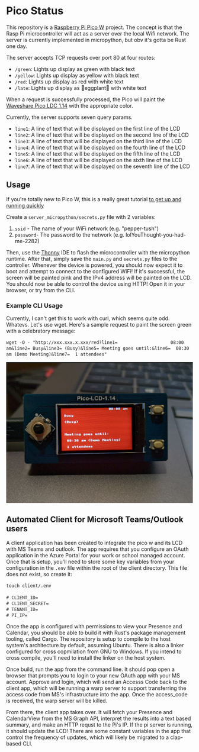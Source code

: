 # Pico Status

This repository is a [Raspberry Pi Pico W](https://www.raspberrypi.com/products/raspberry-pi-pico/)
project. The concept is that the Rasp Pi microcontroller will act as a server
over the local Wifi network. The server is currently implemented in micropython,
but obv it's gotta be Rust one day.

The server accepts TCP requests over port 80 at four routes:

- `/green`: Lights up display as green with black text
- `/yellow`: Lights up display as yellow with black text
- `/red`: Lights up display as red with white text
- `/late`: Lights up display as 🍆eggplant🍆 with white text

When a request is successfully processed, the Pico will paint the
[Waveshare Pico LDC 1.14](https://www.waveshare.com/wiki/Pico-LCD-1.14)
with the appropriate color.

Currently, the server supports seven query params.

- `line1`: A line of text that will be displayed on the first line of the LCD
- `line2`: A line of text that will be displayed on the second line of the LCD
- `line3`: A line of text that will be displayed on the third line of the LCD
- `line4`: A line of text that will be displayed on the fourth line of the LCD
- `line5`: A line of text that will be displayed on the fifth line of the LCD
- `line6`: A line of text that will be displayed on the sixth line of the LCD
- `line7`: A line of text that will be displayed on the seventh line of the LCD

## Usage

If you're totally new to Pico W, this is a really great tutorial [to get up
and running quickly](https://projects.raspberrypi.org/en/projects/get-started-pico-w)

Create a `server_micropython/secrets.py` file with 2 variables:

1. `ssid` - The name of your WiFi network (e.g. "pepper-tush")
2. `password`- The password to the network (e.g. lolYouThought-you-had-me-2282)

Then, use the [Thonny](https://thonny.org/)
IDE to flash the microcontroller with the micropython runtime. After that,
simply save the `main.py` and `secrets.py` files to the controller. Whenever
the device is powered, you should now expect it to boot and attempt to
connect to the configured WiFi! If it's successful, the screen will be painted
pink and the IPv4 address will be painted on the LCD. You should now
be able to control the device using HTTP! Open it in your browser, or try
from the CLI.

### Example CLI Usage

Currently, I can't get this to work with curl, which seems quite odd. Whatevs.
Let's use wget. Here's a sample request to paint the screen green with a celebratory
message:

```shell
wget -O - "http://xxx.xxx.x.xxx/red?line1=                    08:00 am&line2= Busy&line3= (Busy)&line5= Meeting goes until:&line6=  08:30 am (Demo Meeting)&line7=  1 attendees"
```

![a raspberry pi pico w connected to a Pico LCD 1.14 displaying a status indicating the logged in usr is in a meeting](./assets/in_meeting.png "Raspberry Pi Web Server")

## Automated Client for Microsoft Teams/Outlook users

A client application has been created to integrate the pico w and its LCD
with MS Teams and outlook. The app requires that you configure an OAuth application
in the Azure Portal for your work or school managed account. Once that is setup,
you'll need to store some key variables from your configuration in the `.env`
file within the root of the client directory. This file does not exist, so create
it:

```shell
touch client/.env

# CLIENT_ID=
# CLIENT_SECRET=
# TENANT_ID=
# PI_IP=
```

Once the app is configured with permissions to view your Presence and Calendar,
you should be able to build it with Rust's package
management tooling, called Cargo. The repository is setup to compile
to the host system's architecture by default, assuming Ubuntu. There is also a linker
configured for cross copmilation from GNU to Windows. If you intend to cross
compile, you'll need to install the linker on the host system.

Once build, run the app from the command line. It should pop open a browser
that prompts you to login to your new OAuth app with your MS account. Approve
and login, which will send an Accesss Code back to the client app, which
will be running a warp server to support transferring the access code from
MS's infrastructure into the app. Once the access_code is received, the warp
server will be killed.

From there, the client app takes over. It will fetch your Presence and
CalendarView from the MS Graph API, interpret the results into a text based summary,
and make an HTTP requst to the Pi's IP. If the pi server is running,
it should update the LCD! There are some constant variables in the app that control
the frequency of updates, which will likely be migrated to a clap-based CLI.

